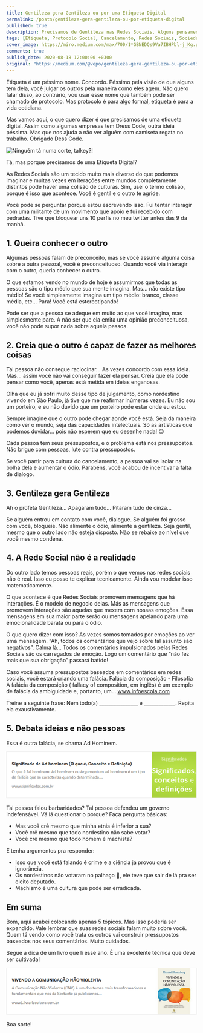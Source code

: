 ```yaml
---
title: Gentileza gera Gentileza ou por uma Etiqueta Digital
permalink: /posts/gentileza-gera-gentileza-ou-por-etiqueta-digital
published: true
description: Precisamos de Gentileza nas Redes Sociais. Alguns pensamentos e dicas….
tags: [Etiqueta, Protocolo Social, Cancelamento, Redes Sociais, Sociedade]
cover_image: https://miro.medium.com/max/700/1*GBNEDQs9Va7IBHPbl-j_Kg.png
comments: true
publish_date: 2020-08-18 12:00:00 +0300
original: "https://medium.com/@vepo/gentileza-gera-gentileza-ou-por-etiqueta-digital-af7fc903c981?source=friends_link&sk=25f3495f9b7e299c7960d261e5e145f6"
---
```


Etiqueta é um péssimo nome. Concordo. Péssimo pela visão de que alguns tem dela, você julgar os outros pela maneira como eles agem. Não quero falar disso, ao contrário, vou usar esse nome que também pode ser chamado de protocolo. Mas protocolo é para algo formal, etiqueta é para a vida cotidiana.

Mas vamos aqui, o que quero dizer é que precisamos de uma etiqueta digital. Assim como algumas empresas tem Dress Code, outra ideia péssima. Mas que nos ajuda a não ver alguém com camiseta regata no trabalho. Obrigado Dess Code.

![Ninguém tá numa corte, talkey?!](https://miro.medium.com/max/469/1*U4XGuZn3kwcshoiYzCw1iA.png)

Tá, mas porque precisamos de uma Etiqueta Digital?

As Redes Sociais são um tecido muito mais diverso do que podemos imaginar e muitas vezes em iterações entre mundos completamente distintos pode haver uma colisão de culturas. Sim, usei o termo colisão, porque é isso que acontece. Você é gentil e o outro te agride.

Você pode se perguntar porque estou escrevendo isso. Fui tentar interagir com uma militante de um movimento que apoio e fui recebido com pedradas. Tive que bloquear uns 10 perfis no meu twitter antes das 9 da manhã.

## 1. Queira conhecer o outro

Algumas pessoas falam de preconceito, mas se você assume alguma coisa sobre a outra pessoal, você é preconceituoso. Quando você via interagir com o outro, queria conhecer o outro.

O que estamos vendo no mundo de hoje é assumirmos que todas as pessoas são o tipo médio que sua mente imagina. Mas… não existe tipo médio! Se você simplesmente imagina um tipo médio: branco, classe média, etc… Para! Você está estereotipando!

Pode ser que a pessoa se adeque em muito ao que você imagina, mas simplesmente pare. A não ser que ela emita uma opinião preconceituosa, você não pode supor nada sobre aquela pessoa.

## 2. Creia que o outro é capaz de fazer as melhores coisas

Tal pessoa não consegue raciocinar… As vezes concordo com essa ideia. Mas… assim você não vai conseguir fazer ela pensar. Creia que ela pode pensar como você, apenas está metida em ideias enganosas.

Olha que eu já sofri muito desse tipo de julgamento, como nordestino vivendo em São Paulo, já tive que me reafirmar inúmeras vezes. Eu não sou um porteiro, e eu não duvido que um porteiro pode estar onde eu estou.

Sempre imagine que o outro pode chegar aonde você está. Seja da maneira como ver o mundo, seja das capacidades intelectuais. Só as artísticas que podemos duvidar… pois não esperem que eu desenhe nada! 😉

Cada pessoa tem seus pressupostos, e o problema está nos pressupostos. Não brigue com pessoas, lute contra pressupostos.

Se você partir para cultura do cancelamento, a pessoa vai se isolar na bolha dela e aumentar o ódio. Parabéns, você acabou de incentivar a falta de dialogo.

## 3. Gentileza gera Gentileza

Ah o profeta Gentileza… Apagaram tudo… Pitaram tudo de cinza…

Se alguém entrou em contato com você, dialogue. Se alguém foi grosso com você, bloqueie. Não alimente o ódio, alimente a gentileza. Seja gentil, mesmo que o outro lado não esteja disposto. Não se rebaixe ao nível que você mesmo condena.

## 4. A Rede Social não é a realidade

Do outro lado temos pessoas reais, porém o que vemos nas redes sociais não é real. Isso eu posso te explicar tecnicamente. Ainda vou modelar isso matematicamente.

O que acontece é que Redes Sociais promovem mensagens que há interações. É o modelo de negocio delas. Más as mensagens que promovem interações são aquelas que mexem com nossas emoções. Essa mensagens em sua maior parte serão ou mensagens apelando para uma emocionalidade barata ou para o ódio.

O que quero dizer com isso? As vezes somos tomados por emoções ao ver uma mensagem. “Ah, todos os comentários que vejo sobre tal assunto são negativos”. Calma lá… Todos os comentários impulsionados pelas Redes Sociais são os carregados de emoção. Logo um comentário que “não fez mais que sua obrigação” passará batido!

Caso você assuma pressupostos baseados em comentários em redes sociais, você estará criando uma falácia.
Falácia da composição - Filosofia
A falácia da composição ( fallacy of composition, em inglês) é um exemplo de falácia da ambiguidade e, portanto, um…
www.infoescola.com

Treine a seguinte frase: Nem todo(a) ________________ é _____________. Repita ela exaustivamente.

## 5. Debata ideias e não pessoas

Essa é outra falácia, se chama Ad Hominem.

[![Ad Hominem](/assets/images/posts/ad-hominem.png)](https://www.significados.com.br/ad-hominem/)

Tal pessoa falou barbaridades? Tal pessoa defendeu um governo indefensável. Vá lá questionar o porque? Faça pergunta básicas:

* Mas você crê mesmo que minha etnia é inferior a sua?
* Você crê mesmo que todo nordestino não sabe votar?
* Você crê mesmo que todo homem é machista?

E tenha argumentos pra responder:

* Isso que você está falando é crime e a ciência já provou que é ignorância.
* Os nordestinos não votaram no palhaço 🤡, ele teve que sair de lá pra ser eleito deputado.
* Machismo é uma cultura que pode ser erradicada.

## Em suma

Bom, aqui acabei colocando apenas 5 tópicos. Mas isso poderia ser expandido. Vale lembrar que suas redes sociais falam muito sobre você. Quem tá vendo como você trata os outros vai construir pressupostos baseados nos seus comentários. Muito cuidados.

Segue a dica de um livro que li esse ano. É uma excelente técnica que deve ser cultivada!

[![Vivendo a Comunicação não Violenta](/assets/images/posts/vivendo-comunicacao-nao-violenta.png)](https://www3.livrariacultura.com.br/vivendo-a-comunicacao-nao-violenta-2112072456/p)

Boa sorte!